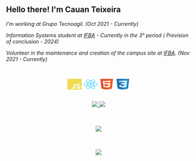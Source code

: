 <h2>Hello there! I'm Cauan Teixeira</h2> 
 
 <p>
  <em> I'm working at Grupo Tecnoagil. (Oct 2021 - Currently)
 </p>
  
  <p>
  Information Systems student at <a href="https://portal.ifba.edu.br/conquista">IFBA</a> - Currently in the 3° period ( Prevision of conclusion - 2024)
  </p>
  
  <p>
    Volunteer in the maintenance and creation of the campus site at <a href="https://portal.ifba.edu.br/conquista">IFBA</a>. (Nov 2021 - Currently)
  </p> 
  
 <br>
 <div style="display: inline_block">
  <p align="center">
   
  <img align="center" alt="catiau-Js" height="30" width="40" src="https://raw.githubusercontent.com/devicons/devicon/master/icons/javascript/javascript-plain.svg">
  <img align="center" alt="catiau-React" height="30" width="40" src="https://raw.githubusercontent.com/devicons/devicon/master/icons/react/react-original.svg">
  <img align="center" alt="catiau-HTML" height="30" width="40" src="https://raw.githubusercontent.com/devicons/devicon/master/icons/html5/html5-original.svg">
  <img align="center" alt="catiau-CSS" height="30" width="40" src="https://raw.githubusercontent.com/devicons/devicon/master/icons/css3/css3-original.svg">
   
  </p>
</div>
<br>

<div align="center">
 
  <a href="https://github.com/catiau">
  <img height="180em" src="https://github-readme-stats.vercel.app/api?username=catiau&show_icons=true&theme=tokyonight&include_all_commits=true&count_private=true"/>
  <img height="180em" src="https://github-readme-stats.vercel.app/api/top-langs/?username=catiau&layout=compact&langs_count=7&theme=tokyonight"/>
   
</div>
 
   <br>
 
<p align="center">
  <br>
    <img src="https://github-profile-trophy.vercel.app/?username=catiau&row=1&column=6&theme=tokyonight" />
  <br>
</p>

<br>

<p align="center">
  <a href="https://www.linkedin.com/in/cauan-teixeira-2480a2210"/>
    <img src="https://img.shields.io/badge/LinkedIn-0077B5?style=for-the-badge&logo=linkedin&logoColor=white"/>
  </a>
  
 
  

